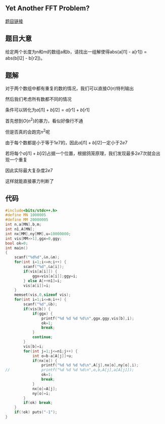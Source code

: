 ## Yet Another FFT Problem?

[题目链接](https://ac.nowcoder.com/acm/contest/33195/I)

## 题目大意

给定两个长度为n和m的数组a和b，请找出一组解使得abs(a[l1] - a[r1]) = abs(b[l2] - b[r2])。

## 题解

对于两个数组中都有重复的数的情况，我们可以直接$O(n)$特判输出

然后我们考虑所有数都不同的情况

条件可以转化为$a[l1]+b[l2]=a[r1]+b[r1]$

首先想到$O(n^2)$的暴力，看似好像行不通

但是否真的会跑完$n^2$呢

由于每个数都是小于等于$1e7$的，因此$a[l1]+b[l2]$一定小于$2e7$

若将每个$a[l1]+b[l2]$占据一个位置，根据鸽笼原理，我们发现最多$2e7$次就会出现一个重复

因此实际最大复杂度$2e7$

这样就能直接暴力判断了

## 代码

```c++
#include<bits/stdc++.h>
#define MN 1000005
#define MM 20000005
int n,a[MN],b,m;
int n1,A[MN];
int nx[MM],ny[MM],u=10000000;
int vis[MM>>1],ggx=0,ggy;
bool ok=0;
int main()
{
	scanf("%d%d",&n,&m);
	for(int i=1;i<=n;i++) {
		scanf("%d",&a[i]);
		if(vis[a[i]]) {
			ggx=vis[a[i]];ggy=i;
		} else A[++n1]=i;
		vis[a[i]]=i;
	}
	memset(vis,0,sizeof vis);
	for(int i=1;i<=m;i++) {
		scanf("%d",&b);
		if(vis[b]) {
			if(ggx) {
				printf("%d %d %d %d\n",ggx,ggy,vis[b],i);
				ok=1;
				break;
			}
			continue;
		}
		vis[b]=i;
		for(int j=1;j<=n1;j++) {
			int o=b-a[A[j]]+u;
			if(nx[o]) {
				printf("%d %d %d %d\n",A[j],nx[o],ny[o],i);
//				printf("%d %d %d %d\n",o,b,A[j],a[A[j]]);
				ok=1;
				break;
			}
			nx[o]=A[j];
			ny[o]=i;
		}
		if(ok) break;
	}
	if(!ok) puts("-1");
}
```
